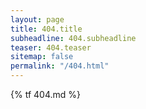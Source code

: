 ```yaml
---
layout: page
title: 404.title
subheadline: 404.subheadline
teaser: 404.teaser
sitemap: false
permalink: "/404.html"
---
```

<!-- ## No problem!

Try...  
...to start over on the [home page]({{ site.baseurl }}/);  
...to **search** below;  
if you can't find it, [ask about it]({{ site.baseurl }}/contact/).

### Search

{% include _google_search.html %}
 -->

{% tf 404.md %}